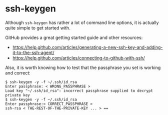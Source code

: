 # ssh-keygen

Although `ssh-keygen` has rather a lot of command line options, it is actually quite simple to get started with.

GitHub provides a great getting started guide and other resources: 
  * https://help.github.com/articles/generating-a-new-ssh-key-and-adding-it-to-the-ssh-agent/
  * https://help.github.com/articles/connecting-to-github-with-ssh/
  
Also, it is worth knowing how to test that the passphrase you set is working and correct:

```
$ ssh-keygen -y -f ~/.ssh/id_rsa
Enter passphrase: < WRONG_PASSPHRASE >
Load key "~/.ssh/id_rsa": incorrect passphrase supplied to decrypt private key
$ ssh-keygen -y -f ~/.ssh/id_rsa
Enter passphrase:< CORRECT_PASSPHRASE >
ssh-rsa < THE-REST-OF-THE-PRIVATE-KEY ... > ==
```
